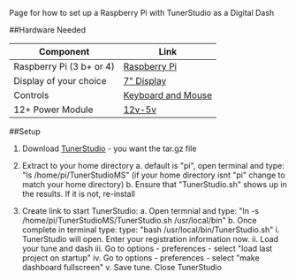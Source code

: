 Page for how to set up a Raspberry Pi with TunerStudio as a Digital Dash

##Hardware Needed

Component|Link
-------|----------
Raspberry Pi (3 b+ or 4)|[Raspberry Pi](https://www.sparkfun.com/products/15446?src=raspberrypi)
Display of your choice|[7" Display](https://www.amazon.com/Eviciv-Portable-Monitor-Display-1024X600/dp/B07L6WT77H/ref=sr_1_5?crid=1X69430RFAY22&dchild=1&keywords=raspberry+pi+display&qid=1626032478&s=electronics&sprefix=raspberry+pi+dis%2Celectronics%2C200&sr=1-5)
Controls|[Keyboard and Mouse](https://www.amazon.com/Logitech-Wireless-Keyboard-Control-Touchpad/dp/B014EUQOGK/ref=sxin_12?asc_contentid=amzn1.osa.1213c232-4911-4c93-a5a9-080c7940f1b5.ATVPDKIKX0DER.en_US&asc_contenttype=article&ascsubtag=amzn1.osa.1213c232-4911-4c93-a5a9-080c7940f1b5.ATVPDKIKX0DER.en_US&creativeASIN=B014EUQOGK&cv_ct_cx=raspberry+pi+keyboard&cv_ct_id=amzn1.osa.1213c232-4911-4c93-a5a9-080c7940f1b5.ATVPDKIKX0DER.en_US&cv_ct_pg=search&cv_ct_we=asin&cv_ct_wn=osp-single-source-earns-comm&dchild=1&keywords=raspberry+pi+keyboard&linkCode=oas&pd_rd_i=B014EUQOGK&pd_rd_r=049c7620-3794-42f7-9f0a-6c7b318fad45&pd_rd_w=sSrfX&pd_rd_wg=V1Net&pf_rd_p=f8108e8c-9dee-4dc9-af6c-073db3c1eea1&pf_rd_r=GXV8H8RAJ5G714NZ79M9&qid=1626032549&s=electronics&sr=1-1-a3cc9a7a-2f07-46dc-8259-ac02200376a0&tag=gadgetreview-tca-20)
12+ Power Module|[12v-5v](https://www.amazon.com/Type-C-Step-Down-Converter-Output-Waterproof/dp/B086KTGRH1/ref=sr_1_1?crid=1HPUPPNJUMBA9&dchild=1&keywords=raspberry+pi+12v+power+supply&qid=1626032600&s=electronics&sprefix=raspberry+pi+12v+p%2Celectronics%2C191&sr=1-1)

##Setup

1. Download [TunerStudio](http://tunerstudio.com/index.php/downloads) - you want the tar.gz file

2. Extract to your home directory
   a. default is "pi", open terminal and type: "ls /home/pi/TunerStudioMS" (if your home directory isnt "pi" change to match your home directory)
   b. Ensure that "TunerStudio.sh" shows up in the results. If it is not, re-install 

3. Create link to start TunerStudio:
   a. Open termnial and type: "ln -s /home/pi/TunerStudioMS/TunerStudio.sh /usr/local/bin"
   b. Once complete in terminal type: type: "bash /usr/local/bin/TunerStudio.sh" 
      i. TunerStudio will open. Enter your registration information now. 
      ii. Load your tune and dash
      iii. Go to options - preferences - select "load last project on startup"
      iv. Go to options - preferences - select "make dashboard fullscreen"
      v. Save tune. Close TunerStudio






